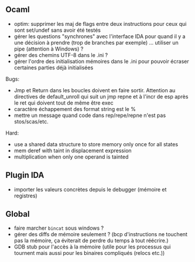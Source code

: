 ## Ocaml
* optim: supprimer les maj de flags entre deux instructions pour ceux qui sont set/undef sans avoir été testés
* gérer les questions "synchrones" avec l'interface IDA pour quand il y a une décision à prendre (trop de branches par exemple) ... utiliser un pipe (attention à Windows) ?
* gérer des chemins UTF-8 dans le .ini ?
* gérer l'ordre des initialisation mémoires dans le .ini pour pouvoir écraser certaines parties déjà initialisées

Bugs:
* Jmp et Return dans les boucles doivent en faire sortir. Attention au directives de default_unroll qui suit un jmp repne et à l'incr de esp après le ret qui doivent tout de même être exec
* caractère échappement des format string est le %
* mettre un message quand code dans rep/repe/repne n'est pas stos/scas/etc.

Hard:
* use a shared data structure to store memory only once for all states
* mem deref with taint in displacement expression
* multiplication when only one operand is tainted

## Plugin IDA
* importer les valeurs concrètes depuis le debugger (mémoire et registres)

## Global
* faire marcher `bincat` sous windows ?
* gérer des diffs de mémoire seulement ? (bcp d'instructions ne touchent pas la mémoire, ça éviterait de perdre du temps à tout réécrire.)
* GDB stub pour l'accès à la mémoire (utile pour les processus qui tournent mais aussi pour les binaires compliqués (relocs etc.))
